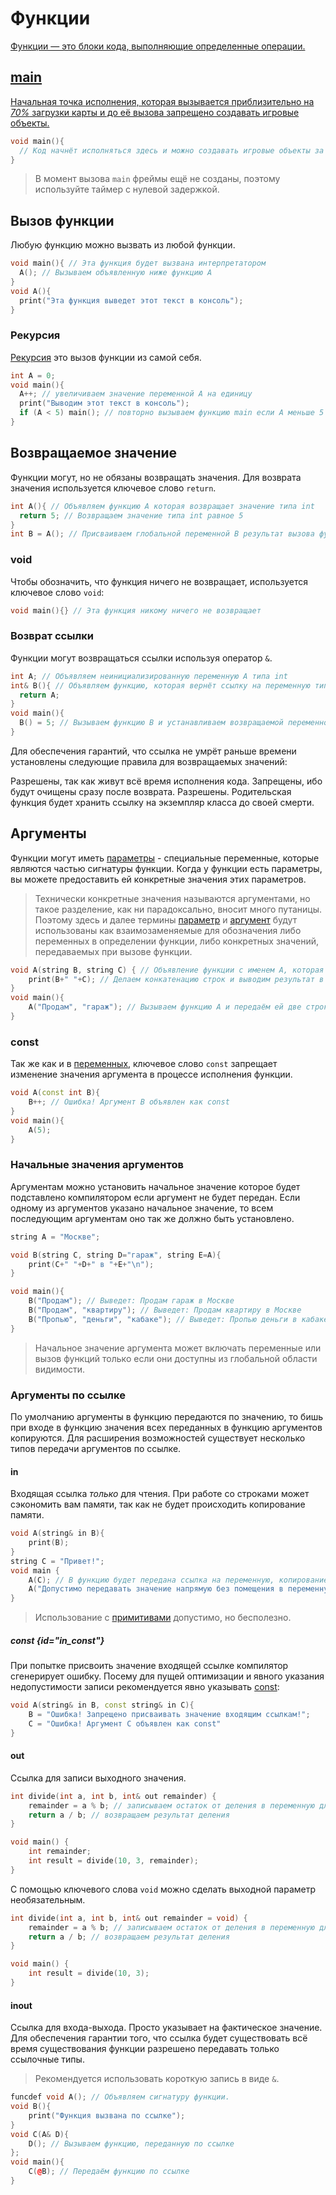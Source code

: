 <show-structure for="chapter,procedure" depth="3"/>

# Функции

<a href="https://www.angelcode.com/angelscript/sdk/docs/manual/doc_script_func.html"/>

Функции — это блоки кода, выполняющие определенные операции.

## main

Начальная точка исполнения, которая вызывается приблизительно на _70%_ загрузки карты и до её вызова запрещено
создавать игровые объекты.

```C++
void main(){
  // Код начнёт исполняться здесь и можно создавать игровые объекты за исключением фреймов.
}
```

> В момент вызова `main` фреймы ещё не созданы, поэтому используйте таймер с нулевой задержкой.

## Вызов функции

Любую функцию можно вызвать из любой функции.

```C++
void main(){ // Эта функция будет вызвана интерпретатором
  A(); // Вызываем объявленную ниже функцию A
}
void A(){
  print("Эта функция выведет этот текст в консоль");
}
```

### Рекурсия

[Рекурсия](https://w.wiki/9q4Z) это вызов функции из самой себя.

```C++
int A = 0;
void main(){
  A++; // увеличиваем значение переменной A на единицу
  print("Выводим этот текст в консоль");
  if (A < 5) main(); // повторно вызываем функцию main если A меньше 5
}
```

## Возвращаемое значение

Функции могут, но не обязаны возвращать значения. Для возврата значения используется ключевое слово `return`.

```C++
int A(){ // Объявляем функцию A которая возвращает значение типа int
  return 5; // Возвращаем значение типа int равное 5
}
int B = A(); // Присваиваем глобальной переменной B результат вызова функции A, тобишь 5
```

### void

Чтобы обозначить, что функция ничего не возвращает, используется ключевое слово `void`:

```C++
void main(){} // Эта функция никому ничего не возвращает
```

### Возврат ссылки

Функции могут возвращаться ссылки используя оператор `&`.

```C++
int A; // Объявляем неинициализированную переменную A типа int
int& B(){ // Объявляем функцию, которая вернёт ссылку на переменную типа int
  return A;
}
void main(){
  B() = 5; // Вызываем функцию B и устанавливаем возвращаемой переменной A значение 5
}
```

Для обеспечения гарантий, что ссылка не умрёт раньше времени установлены следующие правила для возвращаемых значений:

<deflist>
<def>
<title><a href="variable.md#global" /></title>
Разрешены, так как живут всё время исполнения кода. 
</def>
<def>
<title><a href="variable.md#local" /></title>
Запрещены, ибо будут очищены сразу после возврата. 
</def>
<def>
<title>Члены класса</title>
Разрешены. Родительская функция будет хранить ссылку на экземпляр класса до своей смерти. 
</def>
</deflist>

## Аргументы

Функции могут иметь [параметры](https://w.wiki/9pwD) - специальные переменные, которые являются частью сигнатуры
функции. Когда у функции есть параметры, вы можете предоставить ей конкретные значения этих параметров.

> Технически конкретные значения называются аргументами, но такое разделение, как ни парадоксально, вносит много
> путаницы.
> Поэтому здесь и далее термины [параметр](https://w.wiki/9vig) и [аргумент](https://w.wiki/8NLF) будут использованы как
> взаимозаменяемые для обозначения либо переменных в определении функции, либо конкретных
> значений, передаваемых при вызове функции.

```C++
void A(string B, string C) { // Объявление функции с именем A, которая принимает две строки B и C
    print(B+" "+C); // Делаем конкатенацию строк и выводим результат в консоль
}
void main(){
    A("Продам", "гараж"); // Вызываем функцию A и передаём ей две строки аргументами
}
```

### const

Так же как и в [переменных](variable.md#const), ключевое слово `const` запрещает
изменение значения аргумента в процессе исполнения функции.

```C++
void A(const int B){
    B++; // Ошибка! Аргумент B объявлен как const
}
void main(){
    A(5);
}
```

### Начальные значения аргументов

Аргументам можно установить начальное значение которое будет подставлено компилятором если аргумент не будет передан.
Если одному из аргументов указано начальное значение, то всем последующим аргументам оно так же должно быть установлено.

```C++
string A = "Москве";

void B(string C, string D="гараж", string E=A){
    print(C+" "+D+" в "+E+"\n");
}

void main(){
    B("Продам"); // Выведет: Продам гараж в Москве
    B("Продам", "квартиру"); // Выведет: Продам квартиру в Москве
    B("Пропью", "деньги", "кабаке"); // Выведет: Пропью деньги в кабаке
}
```

> Начальное значение аргумента может включать переменные или вызов функций только если они доступны из глобальной
> области видимости.

### Аргументы по ссылке

По умолчанию аргументы в функцию передаются по значению, то бишь при входе в функцию значения всех переданных в функцию
аргументов копируются. Для расширения возможностей существует несколько типов передачи аргументов по ссылке.

#### in

Входящая ссылка _только_ для чтения. При работе со строками может сэкономить вам памяти, так как не будет происходить
копирование памяти.

```C++
void A(string& in B){
    print(B);
}
string C = "Привет!";
void main {
    A(C); // В функцию будет передана ссылка на переменную, копирование памяти не произойдёт.
    A("Допустимо передавать значение напрямую без помещения в переменную");
}
```

> Использование с [примитивами](data-types.md#primitive) допустимо, но бесполезно.

##### const {id="in_const"}

При попытке присвоить значение входящей ссылке компилятор сгенерирует ошибку. Посему для пущей оптимизации и явного
указания недопустимости записи рекомендуется явно указывать [const](https://xgm.guru/p/ij/angelscript-function#const):

```C++
void A(string& in B, const string& in C){
    B = "Ошибка! Запрещено присваивать значение входящим ссылкам!";
    C = "Ошибка! Аргумент C объявлен как const"
}
```

#### out

Ссылка для записи выходного значения.

```C++
int divide(int a, int b, int& out remainder) {
    remainder = a % b; // записываем остаток от деления в переменную для выхода
    return a / b; // возвращаем результат деления
}

void main() {
    int remainder;
    int result = divide(10, 3, remainder);
}
```

С помощью ключевого слова `void` можно сделать выходной параметр необязательным.

```C++
int divide(int a, int b, int& out remainder = void) {
    remainder = a % b; // записываем остаток от деления в переменную для выхода
    return a / b; // возвращаем результат деления
}

void main() {
    int result = divide(10, 3);
}
```

#### inout

Ссылка для входа-выхода. Просто указывает на фактическое значение. Для обеспечения гарантии того, что ссылка будет
существовать всё время существования функции разрешено передавать только ссылочные типы.

> Рекомендуется использовать короткую запись в виде `&`.

```C++
funcdef void A(); // Объявляем сигнатуру функции.
void B(){
    print("Функция вызвана по ссылке");
}
void C(A& D){
    D(); // Вызываем функцию, переданную по ссылке
};
void main(){
    C(@B); // Передаём функцию по ссылке
}
```